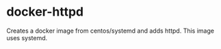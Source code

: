 # docker-httpd
Creates a docker image from centos/systemd and adds httpd.  This image uses systemd.
